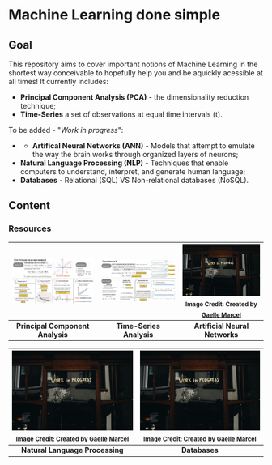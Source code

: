 # Machine Learning done simple

## Goal
This repository aims to cover important notions of Machine Learning in the shortest way conceivable to hopefully help you and be aquickly acessible at all times! It currently includes:

- **Principal Component Analysis (PCA)** - the dimensionality reduction technique;
- **Time-Series** a set of observations at equal time intervals (t).

To be added - "_Work in progress_":
- - **Artifical Neural Networks (ANN)** - Models that attempt to emulate the way the brain works through organized layers of neurons;
- **Natural Language Processing (NLP)** - Techniques that enable computers to understand, interpret, and generate human language;
- **Databases** - Relational (SQL) VS Non-relational databases (NoSQL).

## Content

### Resources
<div align="center">

| [<a href="./PrincipalComponentAnalysis_JoaoBrasOliveira.pdf"><img src="./images/PCA_cheatslide.png" alt="PCA" width="300" /></a> <br> ](./PrincipalComponentAnalysis_JoaoBrasOliveira.pdf) | [<a href="./TimeSeriesAnalysis_pt1_JoaoBrasOliveira.pdf"><img src="./images/TimeSeries_cheatslide.png" alt="Time Series" width="300" /></a> <br> ](./TimeSeriesAnalysis_pt1_JoaoBrasOliveira.pdf) | [<a href="./ArtificialNeuralNetworks.pdf"><img src="./images/gaelle-marcel-9DZY0mO98xU-unsplash.jpg" alt="ANN" width="300" /></a> <br> <sub>Image Credit: Created by <a href="https://unsplash.com/pt-br/@gaellemarcel" target="_blank">Gaelle Marcel</a></sub>](./ArtificialNeuralNetworks.pdf) |
|:---:|:---:|:---:|
| **Principal Component Analysis** | **Time-Series Analysis** | **Artificial Neural Networks** |

| [<a href="./NaturalLanguageProcessing.pdf"><img src="./images/gaelle-marcel-9DZY0mO98xU-unsplash.jpg" alt="NLP" width="300" /></a> <br> <sub>Image Credit: Created by <a href="https://unsplash.com/pt-br/@gaellemarcel" target="_blank">Gaelle Marcel</a></sub>](./NaturalLanguageProcessing.pdf) | [<a href="./Databases.pdf"><img src="./images/gaelle-marcel-9DZY0mO98xU-unsplash.jpg" alt="Databases" width="300" /></a> <br> <sub>Image Credit: Created by <a href="https://unsplash.com/pt-br/@gaellemarcel" target="_blank">Gaelle Marcel</a></sub>](./Databases.pdf) | 
|:---:|:---:|
| **Natural Language Processing** | **Databases** |
</div>
